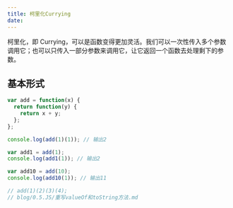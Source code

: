 ```yaml
---
title: 柯里化Currying
date:
---
```


柯里化，即 Currying，可以是函数变得更加灵活。我们可以一次性传入多个参数调用它；也可以只传入一部分参数来调用它，让它返回一个函数去处理剩下的参数。

## 基本形式

```js
var add = function(x) {
  return function(y) {
    return x + y;
  };
};

console.log(add(1)(1)); // 输出2

var add1 = add(1);
console.log(add1(1)); // 输出2

var add10 = add(10);
console.log(add10(1)); // 输出11

// add(1)(2)(3)(4);
// blog/0.5.JS/重写valueOf和toString方法.md
```
